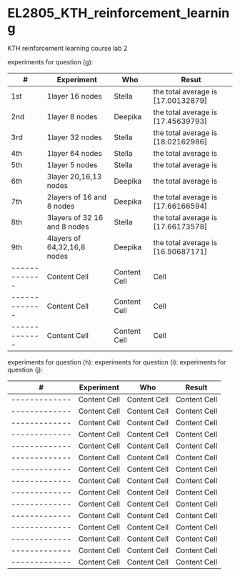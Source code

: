 # EL2805_KTH_reinforcement_learning
KTH reinforcement learning course lab 2 

experiments for question (g): &nbsp;  


| #  | Experiment  | Who |Resut |
| -------------| ------------- | ------------- | ------------- |
|1st|            1layer 16 nodes  | Stella  | the total average is [17.00132879]  |
| 2nd|              1layer 8 nodes| Deepika | the total average is [17.45639793]  |
| 3rd|            1layer 32 nodes | Stella  | the total average is [18.02162986] |
| 4th|            1layer 64 nodes | Stella  | the total average is |
| 5th|            1layer 5 nodes | Stella  | the total average is |
| 6th|            3layer  20,16,13 nodes | Deepika  | the total average is |
| 7th|  2layers of 16 and 8 nodes | Deepika | the total average is [17.66166594]  |
| 8th|3layers of 32 16 and 8 nodes| Stella  | the total average is [17.66173578]  |
| 9th| 4layers of 64,32,16,8 nodes  | Deepika  |  the total average is [16.90687171]  |
| -------------| Content Cell  | Content Cell  |  Cell  |
| -------------| Content Cell  | Content Cell  |  Cell  |
| -------------| Content Cell  | Content Cell  |  Cell  |


  
experiments for question (h):
experiments for question (i):
experiments for question (j):


| #| Experiment | Who  | Result  |
| -------------| -------------| -------------| -------------|
| -------------| Content Cell  | Content Cell  | Content Cell  |
| -------------| Content Cell  | Content Cell  | Content Cell  |
| -------------| Content Cell  | Content Cell  | Content Cell  |
| -------------| Content Cell  | Content Cell  | Content Cell  |
| -------------| Content Cell  | Content Cell  | Content Cell  |
| -------------| Content Cell  | Content Cell  | Content Cell  |
| -------------| Content Cell  | Content Cell  | Content Cell  |
| -------------| Content Cell  | Content Cell  | Content Cell  |
| -------------| Content Cell  | Content Cell  | Content Cell  |
| -------------| Content Cell  | Content Cell  | Content Cell  |
| -------------| Content Cell  | Content Cell  | Content Cell  |
| -------------| Content Cell  | Content Cell  | Content Cell  |
| -------------| Content Cell  | Content Cell  | Content Cell  |
| -------------| Content Cell  | Content Cell  | Content Cell  |
| -------------| Content Cell  | Content Cell  | Content Cell  |


